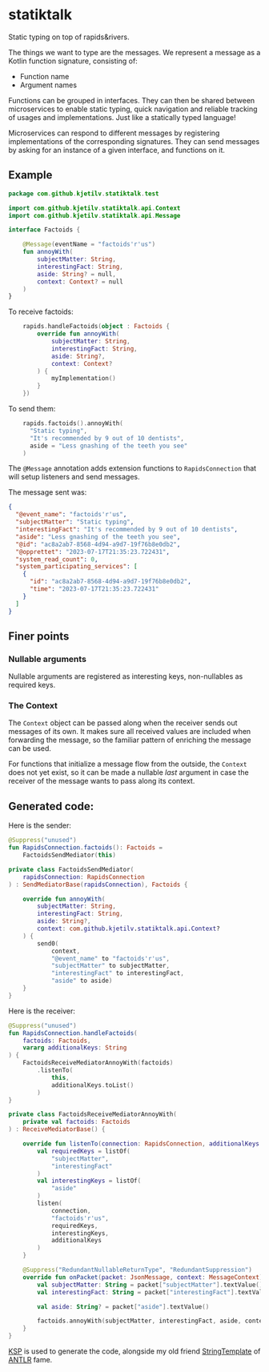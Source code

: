# statiktalk

Static typing on top of rapids&rivers.

The things we want to type are the messages. We represent a message as
a Kotlin function signature, consisting of:

* Function name
* Argument names

Functions can be grouped in interfaces. They can then be shared between
microservices to enable static typing, quick navigation and reliable 
tracking of usages and implementations. Just like a statically typed
language!

Microservices can respond to different
messages by registering implementations of the corresponding 
signatures. They can send messages by asking for
an instance of a given interface, and functions on it.

## Example

```kotlin
package com.github.kjetilv.statiktalk.test

import com.github.kjetilv.statiktalk.api.Context
import com.github.kjetilv.statiktalk.api.Message

interface Factoids {

    @Message(eventName = "factoids'r'us")
    fun annoyWith(
        subjectMatter: String,
        interestingFact: String,
        aside: String? = null,
        context: Context? = null
    )
}

```

To receive factoids:

```kotlin
    rapids.handleFactoids(object : Factoids {
        override fun annoyWith(
            subjectMatter: String,
            interestingFact: String,
            aside: String?,
            context: Context?
        ) {
            myImplementation()
        }
    })

```

To send them:

```kotlin
    rapids.factoids().annoyWith(
      "Static typing", 
      "It's recommended by 9 out of 10 dentists", 
      aside = "Less gnashing of the teeth you see"
    )
```

The `@Message` annotation adds extension functions to `RapidsConnection` that will
setup listeners and send messages.

The message sent was:

```json
{
  "@event_name": "factoids'r'us",
  "subjectMatter": "Static typing",
  "interestingFact": "It's recommended by 9 out of 10 dentists",
  "aside": "Less gnashing of the teeth you see",
  "@id": "ac8a2ab7-8568-4d94-a9d7-19f76b8e0db2",
  "@opprettet": "2023-07-17T21:35:23.722431",
  "system_read_count": 0,
  "system_participating_services": [
    {
      "id": "ac8a2ab7-8568-4d94-a9d7-19f76b8e0db2",
      "time": "2023-07-17T21:35:23.722431"
    }
  ]
}
```

## Finer points

### Nullable arguments

Nullable arguments are registered as interesting keys, non-nullables as required keys.

### The Context

The `Context` object can be passed along when the receiver sends out messages of its own.  It makes sure 
all received values are included when forwarding the message, so the familiar pattern of enriching the 
message can be used.

For functions that initialize a message flow from the outside, the `Context` does not 
yet exist, so it can be made a nullable _last_ argument in case the receiver of the
message wants to pass along its context. 

## Generated code:

Here is the sender:

```kotlin
@Suppress("unused")
fun RapidsConnection.factoids(): Factoids =
    FactoidsSendMediator(this)

private class FactoidsSendMediator(
    rapidsConnection: RapidsConnection
) : SendMediatorBase(rapidsConnection), Factoids {

    override fun annoyWith(
        subjectMatter: String,
        interestingFact: String,
        aside: String?,
        context: com.github.kjetilv.statiktalk.api.Context?
    ) {
        send0(
            context,
            "@event_name" to "factoids'r'us",
            "subjectMatter" to subjectMatter,
            "interestingFact" to interestingFact,
            "aside" to aside)
    }
}
```

Here is the receiver:

```kotlin
@Suppress("unused")
fun RapidsConnection.handleFactoids(
    factoids: Factoids,
    vararg additionalKeys: String
) {
    FactoidsReceiveMediatorAnnoyWith(factoids)
        .listenTo(
            this,
            additionalKeys.toList()
        )
}

private class FactoidsReceiveMediatorAnnoyWith(
    private val factoids: Factoids
) : ReceiveMediatorBase() {

    override fun listenTo(connection: RapidsConnection, additionalKeys: List<String>) {
        val requiredKeys = listOf(
            "subjectMatter",
            "interestingFact"
        )
        val interestingKeys = listOf(
            "aside"
        )
        listen(
            connection,
            "factoids'r'us",
            requiredKeys,
            interestingKeys,
            additionalKeys
        )
    }

    @Suppress("RedundantNullableReturnType", "RedundantSuppression")
    override fun onPacket(packet: JsonMessage, context: MessageContext) {
        val subjectMatter: String = packet["subjectMatter"].textValue()
        val interestingFact: String = packet["interestingFact"].textValue()

        val aside: String? = packet["aside"].textValue()

        factoids.annoyWith(subjectMatter, interestingFact, aside, context(packet, context))
    }
}
```

[KSP](https://kotlinlang.org/docs/ksp-overview.html) is used to generate the code,
alongside my old friend [StringTemplate](https://www.stringtemplate.org/) of
[ANTLR](https://www.antlr.org/) fame. 
